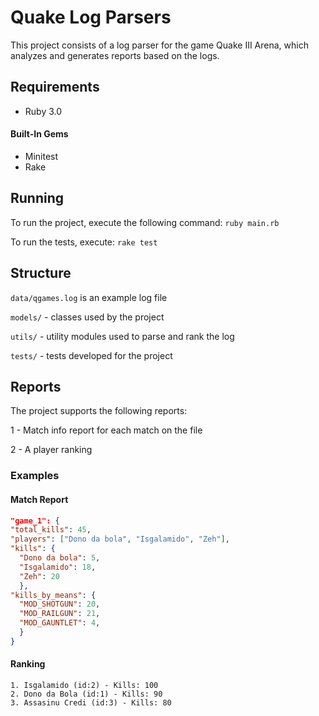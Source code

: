 # Quake Log Parsers

This project consists of a log parser for the game Quake III Arena, which analyzes and generates reports based on the logs.

## Requirements
- Ruby 3.0

#### Built-In Gems
- Minitest
- Rake

## Running
To run the project, execute the following command:
``ruby main.rb``

To run the tests, execute:
``rake test``
  
## Structure

``data/qgames.log`` is an example log file

``models/`` - classes used by the project

``utils/`` - utility modules used to parse and rank the log

``tests/`` - tests developed for the project

## Reports
The project supports the following reports:

1 - Match info report for each match on the file

2 -  A player ranking



### Examples

#### Match Report
```json
"game_1": {
"total_kills": 45,
"players": ["Dono da bola", "Isgalamido", "Zeh"],
"kills": {
  "Dono da bola": 5,
  "Isgalamido": 18,
  "Zeh": 20
  },
"kills_by_means": {
  "MOD_SHOTGUN": 20,
  "MOD_RAILGUN": 21,
  "MOD_GAUNTLET": 4,
  }
}
```

#### Ranking
```
1. Isgalamido (id:2) - Kills: 100
2. Dono da Bola (id:1) - Kills: 90
3. Assasinu Credi (id:3) - Kills: 80
```

